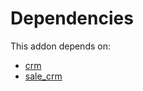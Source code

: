 # Dependencies

This addon depends on:

- [crm](https://github.com/bringout/oca-ocb-crm/tree/cadac273935b3b48b861e87519679b7e8f8a1403/odoo-bringout-oca-ocb-crm)
- [sale_crm](https://github.com/bringout/oca-ocb-sale/tree/180760d29eed276994d9dc061dc7089d5bfe0014/odoo-bringout-oca-ocb-sale_crm)
